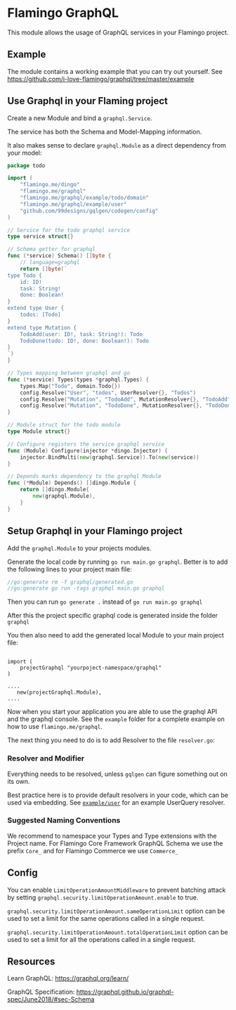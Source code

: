 # Flamingo GraphQL

This module allows the usage of GraphQL services in your Flamingo project.

## Example
The module contains a working example that you can try out yourself. 
See https://github.com/i-love-flamingo/graphql/tree/master/example

## Use Graphql in your Flaming project

Create a new Module and bind a `graphql.Service`.

The service has both the Schema and Model-Mapping information.

It also makes sense to declare `graphql.Module` as a direct dependency from your model:
```go
package todo

import (
	"flamingo.me/dingo"
	"flamingo.me/graphql"
	"flamingo.me/graphql/example/todo/domain"
	"flamingo.me/graphql/example/user"
	"github.com/99designs/gqlgen/codegen/config"
)

// Service for the todo graphql service
type service struct{}

// Schema getter for graphql
func (*service) Schema() []byte {
	// language=graphql
	return []byte(`
type Todo {
	id: ID!
	task: String!
	done: Boolean!
}
extend type User {
	todos: [Todo]
}
extend type Mutation {
	TodoAdd(user: ID!, task: String!): Todo
	TodoDone(todo: ID!, done: Boolean!): Todo
}
`)
}

// Types mapping between graphql and go
func (*service) Types(types *graphql.Types) {
	types.Map("Todo", domain.Todo{})
	config.Resolve("User", "todos", UserResolver{}, "Todos")
	config.Resolve("Mutation", "TodoAdd", MutationResolver{}, "TodoAdd")
	config.Resolve("Mutation", "TodoDone", MutationResolver{}, "TodoDone")
}

// Module struct for the todo module
type Module struct{}

// Configure registers the service graphql service
func (Module) Configure(injector *dingo.Injector) {
	injector.BindMulti(new(graphql.Service)).To(new(service))
}

// Depends marks dependency to the graphql Module
func (*Module) Depends() []dingo.Module {
	return []dingo.Module{
		new(graphql.Module),
	}
}
```

## Setup Graphql in your Flamingo project

Add the `graphql.Module` to your projects modules.

Generate the local code by running `go run main.go graphql`.
Better is to add the following lines to your project main file:

```go
//go:generate rm -f graphql/generated.go
//go:generate go run -tags graphql main.go graphql
```

Then you can run `go generate .` instead of `go run main.go graphql`

After this the project specific graphql code is generated inside the folder `graphql`

You then also need to add the generated local Module to your main project file:

```

import (
    projectGraphql "yourpoject-namespace/graphql"
)

....
   new(projectGraphql.Module),
....

```
Now when you start your application you are able to use the graphql API and the graphql console.
See the `example` folder for a complete example on how to use `flamingo.me/graphql`.

The next thing you need to do is to add Resolver to the file `resolver.go`:

### Resolver and Modifier

Everything needs to be resolved, unless `gqlgen` can figure something out on its own.

Best practice here is to provide default resolvers in your code, which can be used via embedding.
See [`example/user`](https://github.com/i-love-flamingo/graphql/blob/master/example/user/interfaces/graphql/resolver.go) for an example UserQuery resolver.

### Suggested Naming Conventions

We recommend to namespace your Types and Type extensions with the Project name. 
For Flamingo Core Framework GraphQL Schema we use the prefix `Core_` and for Flamingo Commerce we use `Commerce_`
 

## Config

You can enable `LimitOperationAmountMiddleware` to prevent batching attack by setting `graphql.security.limitOperationAmount.enable` to true. 

`graphql.security.limitOperationAmount.sameOperationLimit` option can be used to set a limit for the same operations called in a single request.

`graphql.security.limitOperationAmount.totalOperationLimit` option can be used to set a limit for all the operations called in a single request.



## Resources

Learn GraphQL: https://graphql.org/learn/

GraphQL Specification: https://graphql.github.io/graphql-spec/June2018/#sec-Schema

